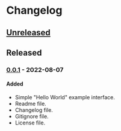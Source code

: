 # Changelog

## [Unreleased]

## Released

### [0.0.1] - 2022-08-07
#### Added
- Simple "Hello World" example interface.
- Readme file.
- Changelog file.
- Gitignore file.
- License file.


[Unreleased]: https://github.com/anonymousx86/service-tasks/compare/0.0.1...HEAD
[0.0.1]: https://github/com/anonymousx86/service-tasks/release/0.0.1
